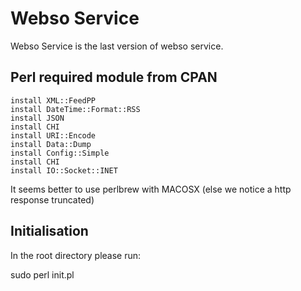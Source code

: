 Webso Service
=============

Webso Service is the last version of webso service.


Perl required module from CPAN
------------------------------

    install XML::FeedPP
    install DateTime::Format::RSS
    install JSON
    install CHI
    install URI::Encode
    install Data::Dump
    install Config::Simple
    install CHI
    install IO::Socket::INET

It seems better to use perlbrew with MACOSX (else we notice a http response truncated)

Initialisation
--------------

In the root directory please run:

sudo perl init.pl

